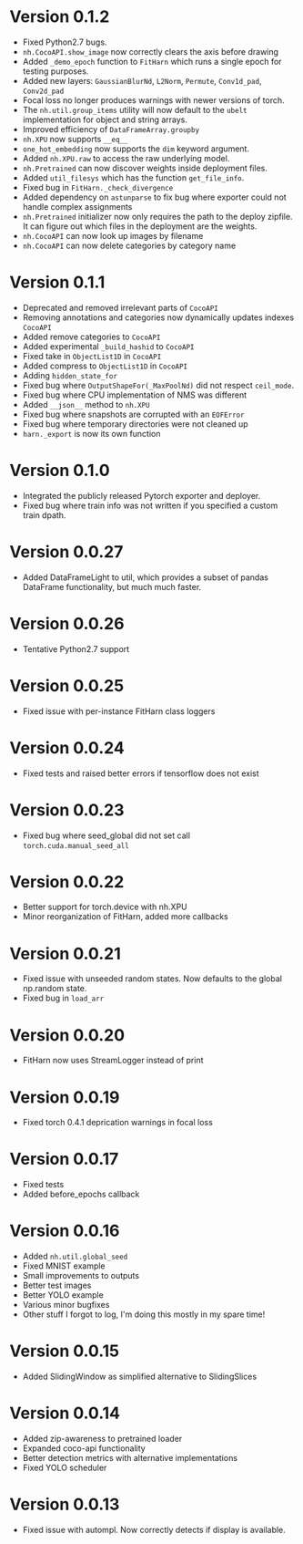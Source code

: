 Version 0.1.2
==============
* Fixed Python2.7 bugs. 
* `nh.CocoAPI.show_image` now correctly clears the axis before drawing
* Added `_demo_epoch` function to `FitHarn` which runs a single epoch for testing purposes.
* Added new layers: `GaussianBlurNd`, `L2Norm`, `Permute`, `Conv1d_pad`, `Conv2d_pad`
* Focal loss no longer produces warnings with newer versions of torch.
* The `nh.util.group_items` utility will now default to the `ubelt` implementation for object and string arrays.
* Improved efficiency of `DataFrameArray.groupby`
* `nh.XPU` now supports `__eq__`
* `one_hot_embedding` now supports the `dim` keyword argument.
* Added `nh.XPU.raw` to access the raw underlying model.
* `nh.Pretrained` can now discover weights inside deployment files.
* Added `util_filesys` which has the function `get_file_info`.
* Fixed bug in `FitHarn._check_divergence`
* Added dependency on `astunparse` to fix bug where exporter could not handle complex assignments
* `nh.Pretrained` initializer now only requires the path to the deploy zipfile. It can figure out which files in the deployment are the weights.
* `nh.CocoAPI` can now look up images by filename
* `nh.CocoAPI` can now delete categories by category name


Version 0.1.1
==============
* Deprecated and removed irrelevant parts of `CocoAPI`
* Removing annotations and categories now dynamically updates indexes `CocoAPI`
* Added remove categories to `CocoAPI`
* Added experimental `_build_hashid` to `CocoAPI`
* Fixed take in `ObjectList1D` in `CocoAPI`
* Added compress to `ObjectList1D` in `CocoAPI`
* Adding `hidden_state_for`
* Fixed bug where `OutputShapeFor(_MaxPoolNd)` did not respect `ceil_mode`.
* Fixed bug where CPU implementation of NMS was different
* Added `__json__` method to `nh.XPU`
* Fixed bug where snapshots are corrupted with an `EOFError`
* Fixed bug where temporary directories were not cleaned up
* `harn._export` is now its own function


Version 0.1.0
==============
* Integrated the publicly released Pytorch exporter and deployer.
* Fixed bug where train info was not written if you specified a custom train dpath.


Version 0.0.27
==============
* Added DataFrameLight to util, which provides a subset of pandas DataFrame functionality, but much much faster.


Version 0.0.26
==============
* Tentative Python2.7 support


Version 0.0.25
==============
* Fixed issue with per-instance FitHarn class loggers


Version 0.0.24
==============
* Fixed tests and raised better errors if tensorflow does not exist


Version 0.0.23
==============
* Fixed bug where seed_global did not set call `torch.cuda.manual_seed_all`


Version 0.0.22
==============
* Better support for torch.device with nh.XPU
* Minor reorganization of FitHarn, added more callbacks



Version 0.0.21
==============
* Fixed issue with unseeded random states. Now defaults to the global np.random state.
* Fixed bug in `load_arr`


Version 0.0.20
==============
* FitHarn now uses StreamLogger instead of print


Version 0.0.19
==============
* Fixed torch 0.4.1 deprication warnings in focal loss


Version 0.0.17
==============
* Fixed tests
* Added before_epochs callback



Version 0.0.16
==============
* Added `nh.util.global_seed`
* Fixed MNIST example
* Small improvements to outputs
* Better test images
* Better YOLO example
* Various minor bugfixes
* Other stuff I forgot to log, I'm doing this mostly in my spare time!


Version 0.0.15
==============
* Added SlidingWindow as simplified alternative to SlidingSlices


Version 0.0.14
==============
* Added zip-awareness to pretrained loader 
* Expanded coco-api functionality
* Better detection metrics with alternative implementations
* Fixed YOLO scheduler


Version 0.0.13
==============
* Fixed issue with autompl. Now correctly detects if display is available. 
